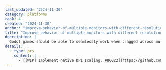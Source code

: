 ```yaml
---
last_updated: "2024-11-30"
category: platforms
rank: 4
created: "2024-11-30"
anchor: "improve-behavior-of-multiple-monitors-with-different-resolutions-and-dpi-scaling-factors"
title: "Improve behavior of multiple monitors with different resolutions and DPI scaling factors"
description: |
  Godot games should be able to seamlessly work when dragged across multiple monitors even when the monitors have different resolutions and DPI scaling factors.
details:
  - type: prs
    content: |
      - [[WIP] Implement native DPI scaling. #86022](https://github.com/godotengine/godot/pull/86022)
---
```

